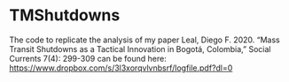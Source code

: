 # TMShutdowns

The code to replicate the analysis of my paper Leal, Diego F. 2020. “Mass Transit Shutdowns as a Tactical Innovation in Bogotá, Colombia,” Social Currents 7(4): 299-309 can be found here: https://www.dropbox.com/s/3l3xorqvlvnbsrf/logfile.pdf?dl=0
